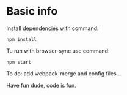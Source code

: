 # Basic info

Install dependencies with command:

    npm install

Tu run with browser-sync use command:

    npm start

To do: add webpack-merge and config files...

Have fun dude, code is fun.
